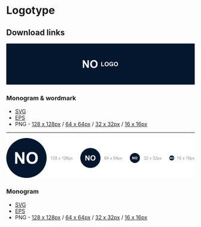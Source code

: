 # Logotype

## Download links

![Logotype.img](/02%20-%20Export/Project%20overview/GitHub/Logotype%20-%20Monogram%20&%20wordmark.png)

### Monogram & wordmark

- [SVG]()
- [EPS]()
- PNG - [128 x 128px]() / [64 x 64px]() / [32 x 32px]() / [16 x 16px]()

<hr>

![Logotype.img](/02%20-%20Export/Project%20overview/GitHub/Logotype%20-%20Monogram.png)

### Monogram

- [SVG]()
- [EPS]()
- PNG - [128 x 128px]() / [64 x 64px]() / [32 x 32px]() / [16 x 16px]()